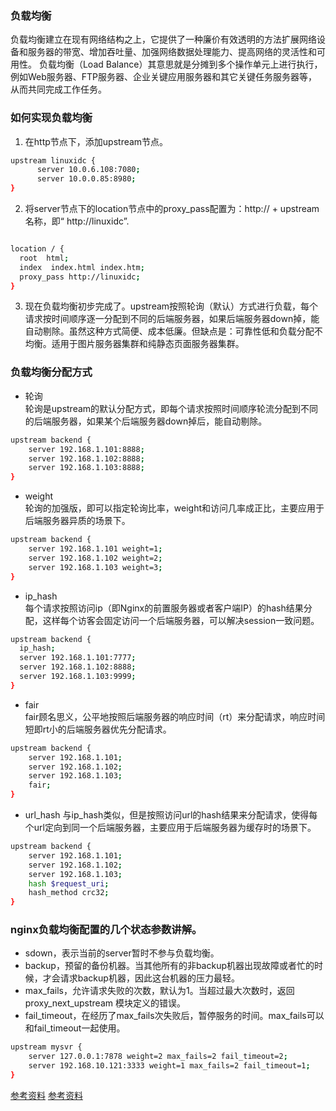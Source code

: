 


### 负载均衡

负载均衡建立在现有网络结构之上，它提供了一种廉价有效透明的方法扩展网络设备和服务器的带宽、增加吞吐量、加强网络数据处理能力、提高网络的灵活性和可用性。
负载均衡（Load Balance）其意思就是分摊到多个操作单元上进行执行，例如Web服务器、FTP服务器、企业关键应用服务器和其它关键任务服务器等，从而共同完成工作任务。
### 如何实现负载均衡

1. 在http节点下，添加upstream节点。
```bash
upstream linuxidc { 
      server 10.0.6.108:7080; 
      server 10.0.0.85:8980; 
}
```

2.  将server节点下的location节点中的proxy_pass配置为：http:// + upstream名称，即“
http://linuxidc”.
``` bash

location / { 
  root  html; 
  index  index.html index.htm; 
  proxy_pass http://linuxidc; 
}
```
3.  现在负载均衡初步完成了。upstream按照轮询（默认）方式进行负载，每个请求按时间顺序逐一分配到不同的后端服务器，如果后端服务器down掉，能自动剔除。虽然这种方式简便、成本低廉。但缺点是：可靠性低和负载分配不均衡。适用于图片服务器集群和纯静态页面服务器集群。


### 负载均衡分配方式

- 轮询         
轮询是upstream的默认分配方式，即每个请求按照时间顺序轮流分配到不同的后端服务器，如果某个后端服务器down掉后，能自动剔除。
```bash
upstream backend {
    server 192.168.1.101:8888;
    server 192.168.1.102:8888;
    server 192.168.1.103:8888;
}
```
- weight        
轮询的加强版，即可以指定轮询比率，weight和访问几率成正比，主要应用于后端服务器异质的场景下。
```bash
upstream backend {
    server 192.168.1.101 weight=1;
    server 192.168.1.102 weight=2;
    server 192.168.1.103 weight=3;
}
```
- ip_hash        
每个请求按照访问ip（即Nginx的前置服务器或者客户端IP）的hash结果分配，这样每个访客会固定访问一个后端服务器，可以解决session一致问题。
```bash
upstream backend {
  ip_hash;
  server 192.168.1.101:7777;
  server 192.168.1.102:8888;
  server 192.168.1.103:9999;
}
```
- fair        
fair顾名思义，公平地按照后端服务器的响应时间（rt）来分配请求，响应时间短即rt小的后端服务器优先分配请求。
```bash
upstream backend {
    server 192.168.1.101;
    server 192.168.1.102;
    server 192.168.1.103;
    fair;
}
```
- url_hash
与ip_hash类似，但是按照访问url的hash结果来分配请求，使得每个url定向到同一个后端服务器，主要应用于后端服务器为缓存时的场景下。
```bash
upstream backend {
    server 192.168.1.101;
    server 192.168.1.102;
    server 192.168.1.103;
    hash $request_uri;
    hash_method crc32;
}
```

### nginx负载均衡配置的几个状态参数讲解。

- sdown，表示当前的server暂时不参与负载均衡。
- backup，预留的备份机器。当其他所有的非backup机器出现故障或者忙的时候，才会请求backup机器，因此这台机器的压力最轻。
- max_fails，允许请求失败的次数，默认为1。当超过最大次数时，返回proxy_next_upstream 模块定义的错误。
- fail_timeout，在经历了max_fails次失败后，暂停服务的时间。max_fails可以和fail_timeout一起使用。
```bash
upstream mysvr { 
    server 127.0.0.1:7878 weight=2 max_fails=2 fail_timeout=2;
    server 192.168.10.121:3333 weight=1 max_fails=2 fail_timeout=1;    
}
```
[参考资料](https://www.cnblogs.com/muhy/p/10528449.html)
[参考资料](https://blog.csdn.net/daily886/article/details/84313917)